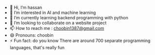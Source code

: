 - 👋 Hi, I’m hassan
- 👀 I’m interested in AI and machine learning 
- 🌱 I’m currently learning backend programming with python
- 💞️ I’m looking to collaborate on a website project
- 📫 How to reach me : choobin1387@gmail.com
- 😄 Pronouns: choobin
- ⚡ Fun fact: do you know There are around 700 separate programming languages, that's really fun

<!---
choobincode/choobincode is a ✨ special ✨ repository because its `README.md` (this file) appears on your GitHub profile.
You can click the Preview link to take a look at your changes.
--->
